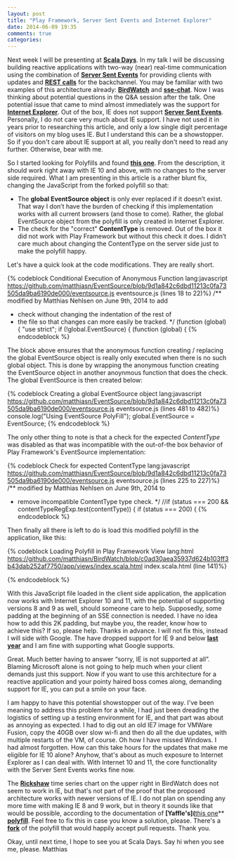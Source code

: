 ```yaml
---
layout: post
title: "Play Framework, Server Sent Events and Internet Explorer"
date: 2014-06-09 19:35
comments: true
categories: 
---
```


Next week I will be presenting at **[Scala Days](http://scaladays.org)**. In my talk I will be discussing building reactive applications with two-way (near) real-time communication using the combination of **[Server Sent Events](http://dev.w3.org/html5/eventsource/)** for providing clients with updates and **[REST calls](http://en.wikipedia.org/wiki/Representational_state_transfer)** for the backchannel. You may be familiar with two examples of this architecture already: **[BirdWatch](https://github.com/matthiasn/BirdWatch)** and **[sse-chat](https://github.com/matthiasn/sse-chat)**. Now I was thinking about potential questions in the Q&A session after the talk. One potential issue that came to mind almost immediately was the support for **[Internet Explorer](http://en.wikipedia.org/wiki/Internet_Explorer)**. Out of the box, IE does not support **[Server Sent Events](http://dev.w3.org/html5/eventsource/)**. Personally, I do not care very much about IE support. I have not used it in years prior to researching this article, and only a low single digit percentage of visitors on my blog uses IE. But I understand this can be a showstopper. So if you don't care about IE support at all, you really don't need to read any further. Otherwise, bear with me.

<!-- more -->

So I started looking for Polyfills and found **[this one](https://github.com/Yaffle/EventSource)**. From the description, it should work right away with IE 10 and above, with no changes to the server side required. What I am presenting in this article is a rather blunt fix, changing the JavaScript from the forked polyfill so that:

* The **global EventSource object** is only ever replaced if it doesn’t exist. That way I don’t have the burden of checking if this implementation works with all current browsers (and those to come). Rather, the global EventSource object from the polyfill is only created in Internet Explorer.
* The check for the "correct" **ContentType** is removed. Out of the box it did not work with Play Framework but without this check it does. I didn’t care much about changing the ContentType on the server side just to make the polyfill happy. 

Let's have a quick look at the code modifications. They are really short.

{% codeblock Conditional Execution of Anonymous Function lang:javascript https://github.com/matthiasn/EventSource/blob/9d1a842c6dbd11213c0fa73505da9ba6190de000/eventsource.js eventsource.js (lines 18 to 22)%}
/** modified by Matthias Nehlsen on June 9th, 2014 to add 
 *  check without changing the indentation of the rest of 
 *  the file so that changes can more easily be tracked. */
(function (global) {
"use strict";
if (!global.EventSource) { (function (global) {
{% endcodeblock %}

The block above ensures that the anonymous function creating / replacing the global EventSource object is really only executed when there is no such global object. This is done by wrapping the anonymous function creating the EventSource object in another anoynmous function that does the check. The global EventSource is then created below:

{% codeblock Creating a global EventSource object lang:javascript https://github.com/matthiasn/EventSource/blob/9d1a842c6dbd11213c0fa73505da9ba6190de000/eventsource.js eventsource.js (lines 481 to 482)%}
   console.log("Using EventSource PolyFill");
   global.EventSource = EventSource;
{% endcodeblock %}

The only other thing to note is that a check for the expected *ContentType* was disabled as that was incompatible with the out-of-the box behavior of Play Framework's EventSource implementation:

{% codeblock Check for expected ContentType lang:javascript https://github.com/matthiasn/EventSource/blob/9d1a842c6dbd11213c0fa73505da9ba6190de000/eventsource.js eventsource.js (lines 225 to 227)%}
/** modified by Matthias Nehlsen on June 9th, 2014 to 
 *  remove incompatible ContentType type check. */
//if (status === 200 && contentTypeRegExp.test(contentType)) {
if (status === 200) {
{% endcodeblock %}

Then finally all there is left to do is load this modified polyfill in the application, like this:

{% codeblock Loading Polyfill in Play Framework View lang:html https://github.com/matthiasn/BirdWatch/blob/c0ad30aea35937d624b103ff3b43dab252af7750/app/views/index.scala.html index.scala.html (line 141)%}
<script src="/assets/javascripts/vendor/eventsource.js"></script>
{% endcodeblock %}

With this JavaScript file loaded in the client side application, the application now works with Internet Explorer 10 and 11, with the potential of supporting versions 8 and 9 as well, should someone care to help. Supposedly, some padding at the beginning of an SSE connection is needed. I have no idea how to add this 2K padding, but maybe you, the reader, know how to achieve this? If so, please help. Thanks in advance. I will not fix this, instead I will side with Google. The have dropped support for IE 9 and below **[last year](http://googleappsupdates.blogspot.de/2013/11/end-of-support-for-internet-explorer-9.html)** and I am fine with supporting what Google supports.

Great. Much better having to answer “sorry, IE is not supported at all”. Blaming Microsoft alone is not going to help much when your client demands just this support. Now if you want to use this architecture for a reactive application and your pointy haired boss comes along, demanding support for IE, you can put a smile on your face.

I am happy to have this potential showstopper out of the way. I've been meaning to address this problem for a while, I had just been dreading the logistics of setting up a testing environment for IE, and that part was about as annoying as expected. I had to dig out an old IE7 image for VMWare Fusion, copy the 40GB over slow wi-fi and then do all the due updates, with multiple restarts of the VM, of course. Oh how I have missed Windows. I had almost forgotten. How can this take hours for the updates that make me eligible for IE 10 alone? Anyhow, that's about as much exposure to Internet Explorer as I can deal with. With Internet 10 and 11, the core functionality with the Server Sent Events works fine now. 

The **[Rickshaw](http://code.shutterstock.com/rickshaw/)** time series chart on the upper right in BirdWatch does not seem to work in IE, but that's not part of the proof that the proposed architecture works with newer versions of IE. I do not plan on spending any more time with making IE 8 and 9 work, but in theory it sounds like that would be possible, according to the documentation of **[Yaffle's](**[this one](https://github.com/Yaffle)** **[polyfill](https://github.com/Yaffle/EventSource)**. Feel free to fix this in case you know a solution, please. There's a **[fork](https://github.com/matthiasn/EventSource)** of the polyfill that would happily accept pull requests. Thank you.

Okay, until next time, I hope to see you at Scala Days. Say hi when you see me, please.
Matthias
